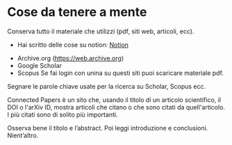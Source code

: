 # Cose da tenere a mente

Conserva tutto il materiale che utilizzi (pdf, siti web, articoli, ecc).
* Hai scritto delle cose su notion:  [Notion](https://kerubysio.notion.site/research-21c89259870b8154926ac3da4f1f7fd9?source=copy_link)
- Archive.org (https://web.archive.org)
- Google Scholar
- Scopus
Se fai login con unina su questi siti puoi scaricare materiale pdf.

Segnare le parole chiave usate per la ricerca su Scholar, Scopus ecc.

Connected Papers è un sito che, usando il titolo di un articolo scientifico, il DOI o l'arXiv ID, mostra articoli che citano o che sono citati da quell'articolo. I più citati sono di solito più importanti.

Osserva bene il titolo e l’abstract. Poi leggi introduzione e conclusioni. Nient’altro.